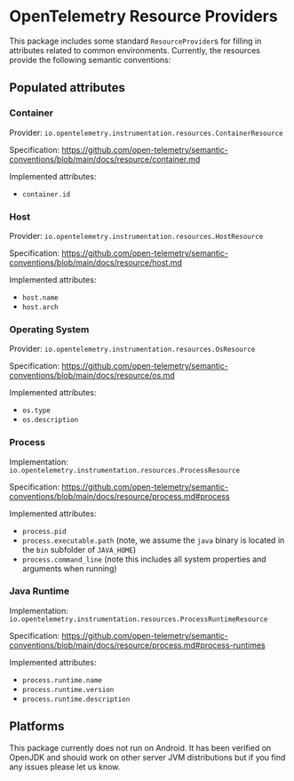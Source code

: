 # OpenTelemetry Resource Providers

This package includes some standard `ResourceProvider`s for filling in attributes related to
common environments. Currently, the resources provide the following semantic conventions:

## Populated attributes

### Container

Provider: `io.opentelemetry.instrumentation.resources.ContainerResource`

Specification: <https://github.com/open-telemetry/semantic-conventions/blob/main/docs/resource/container.md>

Implemented attributes:

- `container.id`

### Host

Provider: `io.opentelemetry.instrumentation.resources.HostResource`

Specification: <https://github.com/open-telemetry/semantic-conventions/blob/main/docs/resource/host.md>

Implemented attributes:

- `host.name`
- `host.arch`

### Operating System

Provider: `io.opentelemetry.instrumentation.resources.OsResource`

Specification: <https://github.com/open-telemetry/semantic-conventions/blob/main/docs/resource/os.md>

Implemented attributes:

- `os.type`
- `os.description`

### Process

Implementation: `io.opentelemetry.instrumentation.resources.ProcessResource`

Specification: <https://github.com/open-telemetry/semantic-conventions/blob/main/docs/resource/process.md#process>

Implemented attributes:

- `process.pid`
- `process.executable.path` (note, we assume the `java` binary is located in the `bin` subfolder of `JAVA_HOME`)
- `process.command_line` (note this includes all system properties and arguments when running)

### Java Runtime

Implementation: `io.opentelemetry.instrumentation.resources.ProcessRuntimeResource`

Specification: <https://github.com/open-telemetry/semantic-conventions/blob/main/docs/resource/process.md#process-runtimes>

Implemented attributes:

- `process.runtime.name`
- `process.runtime.version`
- `process.runtime.description`

## Platforms

This package currently does not run on Android. It has been verified on OpenJDK and should work on
other server JVM distributions but if you find any issues please let us know.
